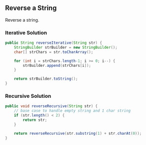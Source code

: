 ## Reverse a String

Reverse a string.

### Iterative Solution
```java
public String reverseIterative(String str) {
    StringBuilder strBuilder = new StringBuilder();
    char[] strChars = str.toCharArray();

    for (int i = strChars.length-1; i >= 0; i--) {
        strBuilder.append(strChars[i]);
    }

    return strBuilder.toString();
}
```

### Recursive Solution
```java
public void reverseRecursive(String str) {
    // base case to handle empty string and 1 char string
    if (str.length() < 2) {
        return str;
    }

    return reverseRecursive(str.substring(1) + str.charAt(0));
}
```
